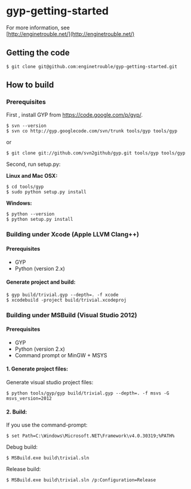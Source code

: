 gyp-getting-started
===================

For more information, see  
[http://enginetrouble.net/](http://enginetrouble.net/)  

## Getting the code

```
$ git clone git@github.com:enginetrouble/gyp-getting-started.git
```

## How to build

### Prerequisites

First , install GYP from https://code.google.com/p/gyp/.  
```
$ svn --version
$ svn co http://gyp.googlecode.com/svn/trunk tools/gyp tools/gyp
```  
or  
```
$ git clone git://github.com/svn2github/gyp.git tools/gyp tools/gyp
```

Second, run setup.py:

**Linux and Mac OSX:**

```
$ cd tools/gyp
$ sudo python setup.py install
```

**Windows:**

```
$ python --version
$ python setup.py install
```

### Building under Xcode (Apple LLVM Clang++)

#### Prerequisites

* GYP
* Python (version 2.x)

#### Generate project and build:

```
$ gyp build/trivial.gyp --depth=. -f xcode
$ xcodebuild -project build/trivial.xcodeproj
```

### Building under MSBuild (Visual Studio 2012)

#### Prerequisites

* GYP
* Python (version 2.x)
* Command prompt or MinGW + MSYS

#### 1. Generate project files:

Generate visual studio project files: 

```
$ python tools/gyp/gyp build/trivial.gyp --depth=. -f msvs -G msvs_version=2012
```

#### 2. Build:

If you use the command-prompt:

```
$ set Path=C:\Windows\Microsoft.NET\Framework\v4.0.30319;%PATH%
```

Debug build:  

```
$ MSBuild.exe build\trivial.sln
```

Release build:  

```
$ MSBuild.exe build\trivial.sln /p:Configuration=Release
```
